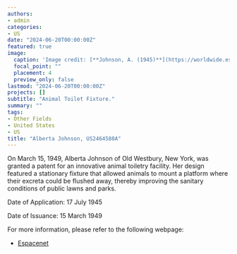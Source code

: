 ```yaml
---
authors:
- admin
categories:
- US
date: "2024-06-20T00:00:00Z"
featured: true
image:
  caption: 'Image credit: [**Johnson, A. (1945)**](https://worldwide.espacenet.com/patent/search/family/024424368/publication/US2464580A?q=pn%3DUS2464580A)'
  focal_point: ""
  placement: 4
  preview_only: false
lastmod: "2024-06-20T00:00:00Z"
projects: []
subtitle: "Animal Toilet Fixture."
summary: ""
tags:
- Other Fields
- United States 
- US
title: "Alberta Johnson, US2464580A"
---
```

On March 15, 1949, Alberta Johnson of Old Westbury, New York, was granted a patent for an innovative animal toiletry facility. Her design featured a stationary fixture that allowed animals to mount a platform where their excreta could be flushed away, thereby improving the sanitary conditions of public lawns and parks.

Date of Application: 17 July 1945

Date of Issuance: 15 March 1949

For more information, please refer to the following webpage: 

- [Espacenet](https://worldwide.espacenet.com/patent/search/family/024424368/publication/US2464580A?q=pn%3DUS2464580A)